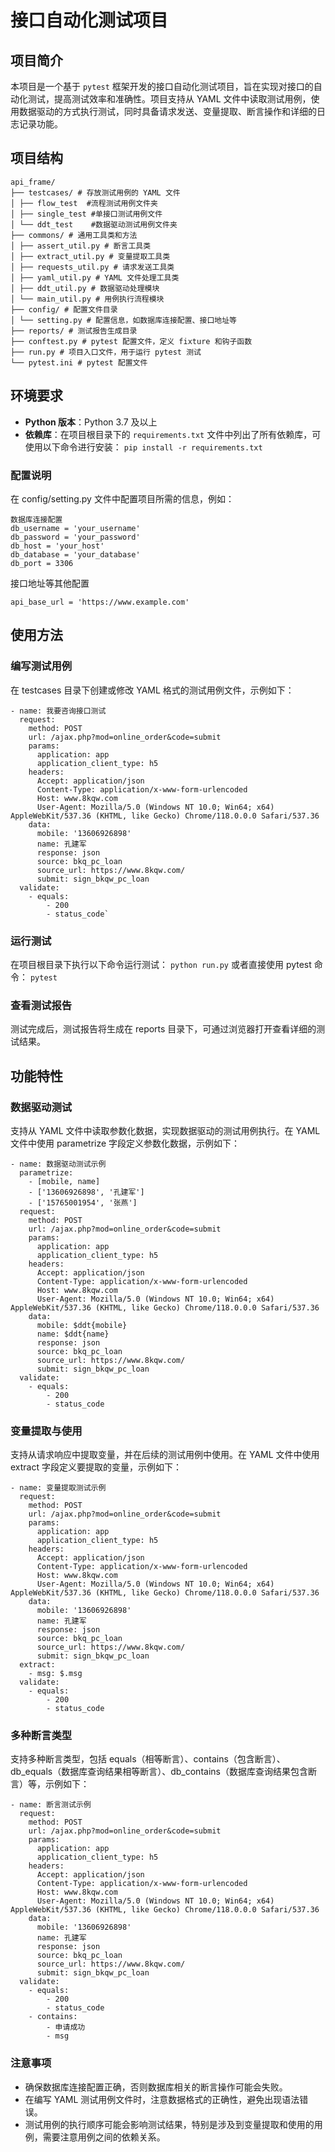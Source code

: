 # 接口自动化测试项目

## 项目简介
本项目是一个基于 `pytest` 框架开发的接口自动化测试项目，旨在实现对接口的自动化测试，提高测试效率和准确性。项目支持从 YAML 文件中读取测试用例，使用数据驱动的方式执行测试，同时具备请求发送、变量提取、断言操作和详细的日志记录功能。

## 项目结构
```
api_frame/
├── testcases/ # 存放测试用例的 YAML 文件
│ ├── flow_test  #流程测试用例文件夹
│ ├── single_test #单接口测试用例文件
│ └── ddt_test    #数据驱动测试用例文件夹
├── commons/ # 通用工具类和方法
│ ├── assert_util.py # 断言工具类
│ ├── extract_util.py # 变量提取工具类
│ ├── requests_util.py # 请求发送工具类
│ ├── yaml_util.py # YAML 文件处理工具类
│ ├── ddt_util.py # 数据驱动处理模块
│ └── main_util.py # 用例执行流程模块
├── config/ # 配置文件目录
│ └── setting.py # 配置信息，如数据库连接配置、接口地址等
├── reports/ # 测试报告生成目录
├── conftest.py # pytest 配置文件，定义 fixture 和钩子函数
├── run.py # 项目入口文件，用于运行 pytest 测试
└── pytest.ini # pytest 配置文件
```

## 环境要求
- **Python 版本**：Python 3.7 及以上
- **依赖库**：在项目根目录下的 `requirements.txt` 文件中列出了所有依赖库，可使用以下命令进行安装：
    ```pip install -r requirements.txt```

### 配置说明

在 config/setting.py 文件中配置项目所需的信息，例如：
```
数据库连接配置
db_username = 'your_username'
db_password = 'your_password'
db_host = 'your_host'
db_database = 'your_database'
db_port = 3306
```
接口地址等其他配置
```
api_base_url = 'https://www.example.com'
```

## 使用方法
### 编写测试用例
在 testcases 目录下创建或修改 YAML 格式的测试用例文件，示例如下：
```
- name: 我要咨询接口测试
  request:
    method: POST
    url: /ajax.php?mod=online_order&code=submit
    params:
      application: app
      application_client_type: h5
    headers:
      Accept: application/json
      Content-Type: application/x-www-form-urlencoded
      Host: www.8kqw.com
      User-Agent: Mozilla/5.0 (Windows NT 10.0; Win64; x64) AppleWebKit/537.36 (KHTML, like Gecko) Chrome/118.0.0.0 Safari/537.36
    data:
      mobile: '13606926898'
      name: 孔建军
      response: json
      source: bkq_pc_loan
      source_url: https://www.8kqw.com/
      submit: sign_bkqw_pc_loan
  validate:
    - equals:
        - 200
        - status_code`
```
        
### 运行测试
在项目根目录下执行以下命令运行测试：
```python run.py```
或者直接使用 pytest 命令：
```pytest```

### 查看测试报告
测试完成后，测试报告将生成在 reports 目录下，可通过浏览器打开查看详细的测试结果。

## 功能特性
### 数据驱动测试
支持从 YAML 文件中读取参数化数据，实现数据驱动的测试用例执行。在 YAML 文件中使用 parametrize 字段定义参数化数据，示例如下：
```
- name: 数据驱动测试示例
  parametrize:
    - [mobile, name]
    - ['13606926898', '孔建军']
    - ['15765001954', '张燕']
  request:
    method: POST
    url: /ajax.php?mod=online_order&code=submit
    params:
      application: app
      application_client_type: h5
    headers:
      Accept: application/json
      Content-Type: application/x-www-form-urlencoded
      Host: www.8kqw.com
      User-Agent: Mozilla/5.0 (Windows NT 10.0; Win64; x64) AppleWebKit/537.36 (KHTML, like Gecko) Chrome/118.0.0.0 Safari/537.36
    data:
      mobile: $ddt{mobile}
      name: $ddt{name}
      response: json
      source: bkq_pc_loan
      source_url: https://www.8kqw.com/
      submit: sign_bkqw_pc_loan
  validate:
    - equals:
        - 200
        - status_code
```

### 变量提取与使用
支持从请求响应中提取变量，并在后续的测试用例中使用。在 YAML 文件中使用 extract 字段定义要提取的变量，示例如下：
```
- name: 变量提取测试示例
  request:
    method: POST
    url: /ajax.php?mod=online_order&code=submit
    params:
      application: app
      application_client_type: h5
    headers:
      Accept: application/json
      Content-Type: application/x-www-form-urlencoded
      Host: www.8kqw.com
      User-Agent: Mozilla/5.0 (Windows NT 10.0; Win64; x64) AppleWebKit/537.36 (KHTML, like Gecko) Chrome/118.0.0.0 Safari/537.36
    data:
      mobile: '13606926898'
      name: 孔建军
      response: json
      source: bkq_pc_loan
      source_url: https://www.8kqw.com/
      submit: sign_bkqw_pc_loan
  extract:
    - msg: $.msg
  validate:
    - equals:
        - 200
        - status_code
```

### 多种断言类型
支持多种断言类型，包括 equals（相等断言）、contains（包含断言）、db_equals（数据库查询结果相等断言）、db_contains（数据库查询结果包含断言）等，示例如下：
```
- name: 断言测试示例
  request:
    method: POST
    url: /ajax.php?mod=online_order&code=submit
    params:
      application: app
      application_client_type: h5
    headers:
      Accept: application/json
      Content-Type: application/x-www-form-urlencoded
      Host: www.8kqw.com
      User-Agent: Mozilla/5.0 (Windows NT 10.0; Win64; x64) AppleWebKit/537.36 (KHTML, like Gecko) Chrome/118.0.0.0 Safari/537.36
    data:
      mobile: '13606926898'
      name: 孔建军
      response: json
      source: bkq_pc_loan
      source_url: https://www.8kqw.com/
      submit: sign_bkqw_pc_loan
  validate:
    - equals:
        - 200
        - status_code
    - contains:
        - 申请成功
        - msg
```
### 注意事项
* 确保数据库连接配置正确，否则数据库相关的断言操作可能会失败。
* 在编写 YAML 测试用例文件时，注意数据格式的正确性，避免出现语法错误。
* 测试用例的执行顺序可能会影响测试结果，特别是涉及到变量提取和使用的用例，需要注意用例之间的依赖关系。
